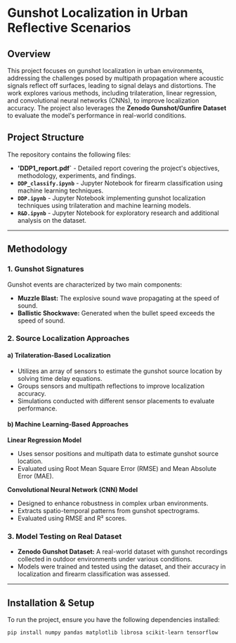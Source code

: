 # Gunshot Localization in Urban Reflective Scenarios

## Overview

This project focuses on gunshot localization in urban environments, addressing the challenges posed by multipath propagation where acoustic signals reflect off surfaces, leading to signal delays and distortions. The work explores various methods, including trilateration, linear regression, and convolutional neural networks (CNNs), to improve localization accuracy. The project also leverages the **Zenodo Gunshot/Gunfire Dataset** to evaluate the model's performance in real-world conditions.

## Project Structure

The repository contains the following files:

- **'DDP1_report.pdf`** - Detailed report covering the project's objectives, methodology, experiments, and findings.
- **`DDP_classify.ipynb`** - Jupyter Notebook for firearm classification using machine learning techniques.
- **`DDP.ipynb`** - Jupyter Notebook implementing gunshot localization techniques using trilateration and machine learning models.
- **`R&D.ipynb`** - Jupyter Notebook for exploratory research and additional analysis on the dataset.

---

## Methodology

### 1. Gunshot Signatures
Gunshot events are characterized by two main components:
- **Muzzle Blast:** The explosive sound wave propagating at the speed of sound.
- **Ballistic Shockwave:** Generated when the bullet speed exceeds the speed of sound.

### 2. Source Localization Approaches
#### a) Trilateration-Based Localization
- Utilizes an array of sensors to estimate the gunshot source location by solving time delay equations.
- Groups sensors and multipath reflections to improve localization accuracy.
- Simulations conducted with different sensor placements to evaluate performance.

#### b) Machine Learning-Based Approaches
**Linear Regression Model**
- Uses sensor positions and multipath data to estimate gunshot source location.
- Evaluated using Root Mean Square Error (RMSE) and Mean Absolute Error (MAE).

**Convolutional Neural Network (CNN) Model**
- Designed to enhance robustness in complex urban environments.
- Extracts spatio-temporal patterns from gunshot spectrograms.
- Evaluated using RMSE and R² scores.

### 3. Model Testing on Real Dataset
- **Zenodo Gunshot Dataset:** A real-world dataset with gunshot recordings collected in outdoor environments under various conditions.
- Models were trained and tested using the dataset, and their accuracy in localization and firearm classification was assessed.

---

## Installation & Setup

To run the project, ensure you have the following dependencies installed:

```bash
pip install numpy pandas matplotlib librosa scikit-learn tensorflow
